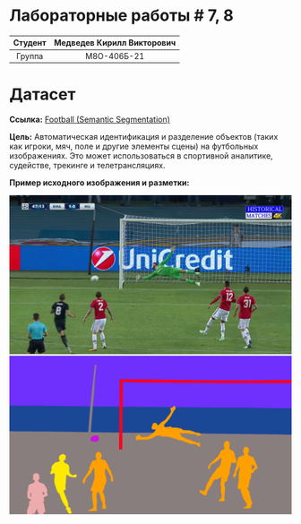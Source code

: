# Лабораторные работы # 7, 8

| Студент   | Медведев Кирилл Викторович   |
|:-----------:|:-----------:|
| Группа    | М8О-406Б-21    |

# Датасет

**Ссылка:** [Football (Semantic Segmentation)](https://www.kaggle.com/datasets/sadhliroomyprime/football-semantic-segmentation)

**Цель:** Автоматическая идентификация и разделение объектов (таких как игроки, мяч, поле и другие элементы сцены) на футбольных изображениях. Это может использоваться в спортивной аналитике, судействе, трекинге и телетрансляциях.

**Пример исходного изображения и разметки:**

![img](img/img.jpg)
![mask](img/mask.png)